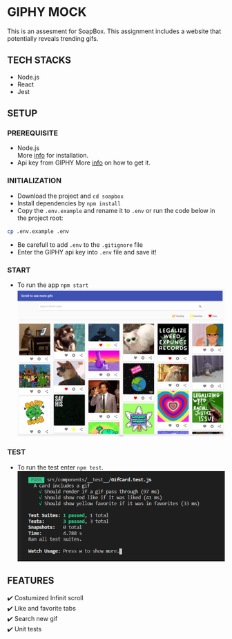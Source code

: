 # GIPHY MOCK

This is an assesment for SoapBox. This assignment includes a website that potentially reveals trending gifs.

## TECH STACKS

- Node.js
- React
- Jest

## SETUP

### PREREQUISITE

- Node.js<br/>
  More [info](https://nodejs.org/en/) for installation.
- Api key from GIPHY
  More [info](https://developers.giphy.com/) on how to get it.

### INITIALIZATION

- Download the project and `cd soapbox`
- Install dependencies by `npm install`
- Copy the `.env.example` and rename it to `.env` or run the code below in the project root:

```sh
cp .env.example .env
```

- Be carefull to add `.env` to the `.gitignore` file
- Enter the GIPHY api key into `.env` file and save it!

### START

- To run the app `npm start`
  !["Screenshot of main page"](https://github.com/alizmn/soapbox/blob/master/images/mainPage.png?raw=true)

### TEST

- To run the test enter `npm test`.
  !["Screenshot of tests"](https://github.com/alizmn/soapbox/blob/master/images/tests.png?raw=true)

## FEATURES

✔️ Costumized Infinit scroll </br>
✔️ Like and favorite tabs</br>
✔️ Search new gif</br>
✔️ Unit tests</br>

